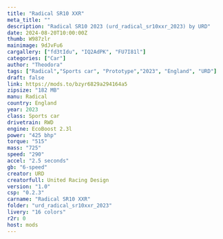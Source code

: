 ```yaml
---
title: "Radical SR10 XXR"
meta_title: ""
description: "Radical SR10 2023 (urd_radical_sr10xxr_2023) by URD"
date: 2024-08-20T10:00:00Z
thumb: W987zlr
mainimage: 9dJvFu6
cargallery: ["fd3tIdu", "IQ2AdPK", "FU7I81l"]
categories: ["Car"]
author: "Theodora"
tags: ["Radical","Sports car", "Prototype","2023", "England", "URD"]
draft: false
link: https://mods.to/bzyr6829a294164a5
zipsize: "182 MB"
manu: Radical
country: England
year: 2023
class: Sports car
drivetrain: RWD
engine: EcoBoost 2.3l
power: "425 bhp"
torque: "515"
mass: "725"
speed: "290"
accel: "2.5 seconds"
gb: "6-speed"
creator: URD
creatorfull: United Racing Design
version: "1.0"
csp: "0.2.3"
carname: "Radical SR10 XXR"
folder: "urd_radical_sr10xxr_2023"
livery: "16 colors"
r2r: 0
host: mods
---
```

